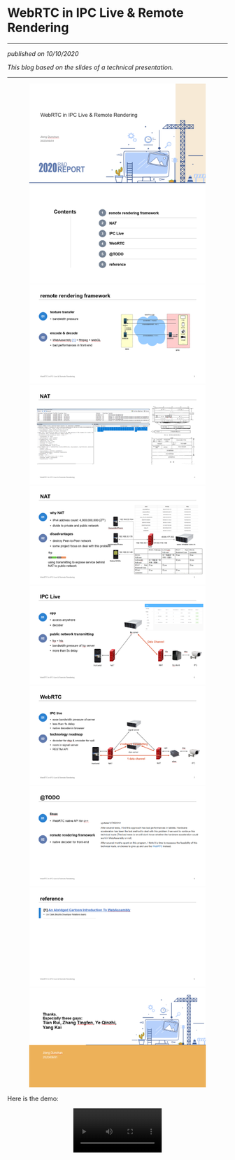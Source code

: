 # WebRTC in IPC Live & Remote Rendering

------------------------------

*published on 10/10/2020* 

*This blog based on the slides of a technical presentation.*

-----------------------------

<center><img style="max-width: 80%;" src="blogs/WebRTC_in_IPC_Live_&_Remote_Rendering/1.PNG"></center>

<center><img style="max-width: 80%;" src="blogs/WebRTC_in_IPC_Live_&_Remote_Rendering/2.PNG"></center>

<center><img style="max-width: 80%;" src="blogs/WebRTC_in_IPC_Live_&_Remote_Rendering/3.PNG"></center>

<center><img style="max-width: 80%;" src="blogs/WebRTC_in_IPC_Live_&_Remote_Rendering/4.PNG"></center>

<center><img style="max-width: 80%;" src="blogs/WebRTC_in_IPC_Live_&_Remote_Rendering/5.PNG"></center>

<center><img style="max-width: 80%;" src="blogs/WebRTC_in_IPC_Live_&_Remote_Rendering/6.PNG"></center>

<center><img style="max-width: 80%;" src="blogs/WebRTC_in_IPC_Live_&_Remote_Rendering/7.PNG"></center>

<center><img style="max-width: 80%;" src="blogs/WebRTC_in_IPC_Live_&_Remote_Rendering/8.PNG"></center>

<center><img style="max-width: 80%;" src="blogs/WebRTC_in_IPC_Live_&_Remote_Rendering/9.PNG"></center>

<center><img style="max-width: 80%;" src="blogs/WebRTC_in_IPC_Live_&_Remote_Rendering/10.PNG"></center>

Here is the demo:

<center><video src="blogs/WebRTC_in_IPC_Live_&_Remote_Rendering/demo.mp4" width="40%" controls="controls"></video></center>



